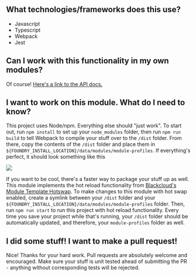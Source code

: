## What technologies/frameworks does this use?

- Javascript
- Typescript
- Webpack
- Jest

## Can I work with this functionality in my own modules?

Of course! [Here's a link to the API docs.](https://github.com/NateHawk85/module-profiles/blob/master/api.md)

## I want to work on this module. What do I need to know?

This project uses Node/npm. Everything else should "just work". To start out, run `npm install` to set up your `node_modules` folder, then run `npm run build`
to tell Webpack to compile your stuff over to the `/dist` folder. From there, copy the contents of the `/dist` folder and place
them in `${FOUNDRY_INSTALL_LOCATION}/data/modules/module-profiles`. If everything's perfect, it should look something like this

![](https://github.com/NateHawk85/module-profiles/blob/master/misc/media/dev-setup.png)

If you want to be cool, there's a faster way to package your stuff up as well. This module implements the hot reload functionality from 
[Blackcloud's Module Template Hotswap](https://github.com/Blackcloud010/FoundryVTT-Module-Template-Hotswap). To make changes to this module with hot swap 
enabled, create a symlink between your `/dist` folder and your `${FOUNDRY_INSTALL_LOCATION}/data/modules/module-profiles` folder. Then, run `npm run start` to 
run this project with hot reload functionality. Every time you save your project while that's running, your `/dist` folder should be automatically updated, and
therefore, your `module-profiles` folder as well.

## I did some stuff! I want to make a pull request!

Nice! Thanks for your hard work. Pull requests are absolutely welcome and encouraged. Make sure your stuff is unit tested ahead of submitting the PR - anything
without corresponding tests will be rejected.